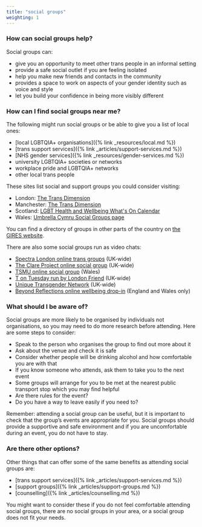 ```yaml
---
title: "social groups"
weighting: 1
---
```


### How can social groups help?

Social groups can:

- give you an opportunity to meet other trans people in an informal setting
- provide a safe social outlet if you are feeling isolated
- help you make new friends and contacts in the community
- provides a space to work on aspects of your gender identity such as voice and style
- let you build your confidence in being more visibly different

### How can I find social groups near me?

The following might run social groups or be able to give you a list of local ones:

- [local LGBTQIA+ organisations]({% link _resources/local.md %})
- [trans support services]({% link _articles/support-services.md %})
- [NHS gender services]({% link _resources/gender-services.md %})
- university LGBTQIA+ societies or networks
- workplace pride and LGBTQIA+ networks
- other local trans people

These sites list social and support groups you could consider visiting:

- London: [The Trans Dimension](https://transdimension.uk/)
- Manchester: [The Trans Dimension](https://transdimension.uk/)
- Scotland: [LGBT Health and Wellbeing What's On Calendar](https://www.lgbthealth.org.uk/whats-on/)
- Wales: [Umbrella Cymru Social Groups page](https://umbrellagwent.od2.vtiger.com/kb/category/3-Social)

You can find a directory of groups in other parts of the country on [the GIRES website](https://www.gires.org.uk/tranzwiki/).

There are also some social groups run as video chats:

- [Spectra London online trans groups](https://spectra-london.org.uk/trans-services/trans-groups/online-group/) (UK-wide)
- [The Clare Project online social group](https://clareproject.org.uk/online-social/) (UK-wide)
- [TSMU online social group](https://www.facebook.com/groups/tsmucardiff/) (Wales)
- [T on Tuesday run by London Friend](https://londonfriend.org.uk/london-friend-groups/) (UK-wide)
- [Unique Transgender Network](http://www.uniquetg.org.uk/meetings.html) (UK-wide)
- [Beyond Reflections online wellbeing drop-in](https://beyond-reflections.org.uk/) (England and Wales only)

### What should I be aware of?

Social groups are more likely to be organised by individuals not organisations, so you may need to do more research before attending. Here are some steps to consider:

*   Speak to the person who organises the group to find out more about it
*   Ask about the venue and check it is safe
*   Consider whether people will be drinking alcohol and how comfortable you are with that
*   If you know someone who attends, ask them to take you to the next event
*   Some groups will arrange for you to be met at the nearest public transport stop which you may find helpful
*   Are there rules for the event?
*   Do you have a way to leave easily if you need to?

Remember: attending a social group can be useful, but it is important to check that the group’s events are appropriate for you. Social groups should provide a supportive and safe environment and if you are uncomfortable during an event, you do not have to stay.

### Are there other options?

Other things that can offer some of the same benefits as attending social groups are:

*   [trans support services]({% link _articles/support-services.md %})
*   [support groups]({% link _articles/support-groups.md %})
*   [counselling]({% link _articles/counselling.md %})

You might want to consider these if you do not feel comfortable attending social groups, there are no social groups in your area, or a social group does not fit your needs.